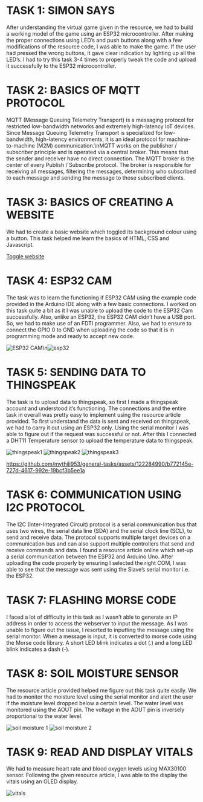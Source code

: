 # TASK 1: SIMON SAYS
After understanding the virtual game given in the resource, we had to build a working model of the game using an ESP32 microcontroller. After making the proper connections using LED’s and push buttons along with a few modifications of the resource code, I was able to make the game. If the user had pressed the wrong buttons, it gave clear indication by lighting up all the LED’s.
I had to try this task 3-4 times to properly tweak the code and upload it successfully to the ESP32 microcontroller.


# TASK 2: BASICS OF MQTT PROTOCOL
MQTT (Message Queuing Telemetry Transport) is a messaging protocol for restricted low-bandwidth networks and extremely high-latency IoT devices. Since Message Queuing Telemetry Transport is specialized for low-bandwidth, high-latency environments, it is an ideal protocol for machine-to-machine (M2M) communication.\nMQTT works on the publisher / subscriber principle and is operated via a central broker. This means that the sender and receiver have no direct connection. The MQTT broker is the center of every Publish / Subscribe protocol. The broker is responsible for receiving all messages, filtering the messages, determining who subscribed to each message and sending the message to those subscribed clients.

# TASK 3: BASICS OF CREATING A WEBSITE
We had to create a basic website which toggled its background colour using a button. This task helped me learn the basics of HTML, CSS and Javascript.

[Toggle website]( https://mythili953.github.io/button/)

# TASK 4: ESP32 CAM
The task was to learn the functioning if ESP32 CAM using the example code provided in the Arduino IDE along with a few basic connections. I worked on this task quite a bit as it I was unable to upload the code to the ESP32 Cam successfully. Also, unlike an ESP32, the ESP32 CAM didn’t have a USB port. So&comma; we had to make use of an FDTI programmer. Also, we had to ensure to connect the GPIO 0 to GND when uploading the code so that it is in programming mode and ready to accept new code. 

![ESP32 CAM]( https://github.com/mythili953/general-tasks/blob/main/Cam2.jpg?raw=true)\n![esp32](https://github.com/mythili953/general-tasks/blob/main/Esp32%20cam.jpg?raw=true)

# TASK 5: SENDING DATA TO THINGSPEAK
The task is to upload data to thingspeak&comma; so first I made a thingspeak account and understood it’s functioning. The connections and the entire task in overall was pretty easy to implement using the resource article provided. To first understand the data is sent and received on thingspeak, we had to carry it out using an ESP32 only. Using the serial monitor I was able to figure out if the request was successful or not. After this I connected a DHT11 Temperature sensor to upload the temperature data to thingspeak.

![thingspeak1]( https://github.com/mythili953/general-tasks/blob/main/Thingspeak.jpg?raw=true)
![thingspeak2]( https://github.com/mythili953/general-tasks/blob/main/Thingspeak%201.jpg?raw=true)
![thingspeak3](https://github.com/mythili953/general-tasks/blob/main/thingspeaktemp.png?raw=true)


https://github.com/mythili953/general-tasks/assets/122284990/b772145e-727d-4617-992e-19bcf3b5ee1a


# TASK 6: COMMUNICATION USING I2C PROTOCOL
The I2C (Inter-Integrated Circuit) protocol is a serial communication bus that uses two wires, the serial data line (SDA) and the serial clock line (SCL), to send and receive data. The protocol supports multiple target devices on a communication bus and can also support multiple controllers that send and receive commands and data. I found a resource article online which set-up a serial communication between the ESP32 and Arduino Uno. After uploading the code properly by ensuring I selected the right COM, I was able to see that the message was sent using the Slave’s serial monitor i.e. the ESP32. 

# TASK 7: FLASHING MORSE CODE
I faced a lot of difficulty in this task as I wasn’t able to generate an IP address in order to access the webserver to input the message. As I was unable to figure out the issue&comma; I resorted to inputting the message using the serial monitor. When a message is input&comma; it is converted to morse code using the Morse code library. A short LED blink indicates a dot (.) and a long LED blink indicates a dash (-).

# TASK 8: SOIL MOISTURE SENSOR
The resource article provided helped me figure out this task quite easily. We had to monitor the moisture level using the serial monitor and alert the user if the moisture level dropped below a certain level. The water level was monitored using the AOUT pin. The voltage in the AOUT pin is inversely proportional to the water level.

![soil moisture 1]( https://github.com/mythili953/general-tasks/blob/main/Soil%201.jpg?raw=true)
![soil moisture 2]( https://github.com/mythili953/general-tasks/blob/main/Soil%202.jpg?raw=true)

# TASK 9: READ AND DISPLAY VITALS
We had to measure heart rate and blood oxygen levels using MAX30100 sensor. Following the given resource article, I was able to the display the vitals using an OLED display.

![vitals]( https://github.com/mythili953/general-tasks/blob/main/Vitals.jpg?raw=true)
